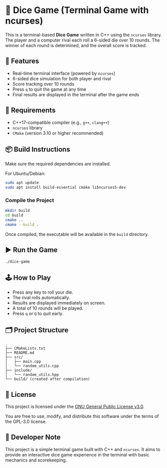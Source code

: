 # 🎲 Dice Game (Terminal Game with ncurses)

This is a terminal-based **Dice Game** written in C++ using the `ncurses` library. The player and a computer rival each roll a 6-sided die over 10 rounds. The winner of each round is determined, and the overall score is tracked.

## 🚀 Features

- Real-time terminal interface (powered by `ncurses`)
- 6-sided dice simulation for both player and rival
- Score tracking over 10 rounds
- Press `q` to quit the game at any time
- Final results are displayed in the terminal after the game ends

## 🔧 Requirements

- C++17-compatible compiler (e.g., `g++`, `clang++`)
- `ncurses` library
- `CMake` (version 3.10 or higher recommended)

## 📦 Build Instructions

Make sure the required dependencies are installed.

For Ubuntu/Debian:

```bash
sudo apt update
sudo apt install build-essential cmake libncurses5-dev
```

### Compile the Project

```bash
mkdir build
cd build
cmake ..
cmake --build .
```

Once compiled, the executable will be available in the `build` directory.

## ▶️ Run the Game

```bash
./dice-game
```

## 🕹️ How to Play

- Press any key to roll your die.
- The rival rolls automatically.
- Results are displayed immediately on screen.
- A total of 10 rounds will be played.
- Press `q` or `Q` to quit early.

## 🗂️ Project Structure

```
.
├── CMakeLists.txt
├── README.md
├── src/
│   ├── main.cpp
│   └── random_utils.cpp
├── include/
│   └── random_utils.hpp
└── build/ (created after compilation)
```

## 📜 License

This project is licensed under the [GNU General Public License v3.0](https://github.com/fsb3rke/terminal-games/blob/main/LICENSE).

You are free to use, modify, and distribute this software under the terms of the GPL-3.0 license.

## 🙌 Developer Note

This project is a simple terminal game built with C++ and `ncurses`. It aims to provide an interactive dice game experience in the terminal with basic mechanics and scorekeeping.
